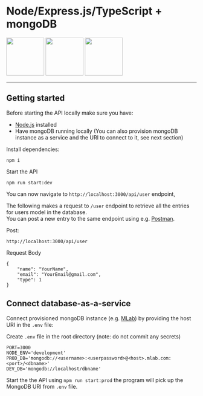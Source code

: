 # Node/Express.js/TypeScript + mongoDB

<img height="100px" src="https://nodejs.org/static/images/logos/nodejs-new-pantone-black.png">
<img height="100px" src="https://raw.githubusercontent.com/remojansen/logo.ts/master/ts.png">
<img height="100px" src="https://webassets.mongodb.com/_com_assets/cms/MongoDB_Logo_FullColorBlack_RGB-4td3yuxzjs.png">
<hr>

## Getting started
Before starting the API locally make sure you have:
- [Node.js](https://nodejs.org) installed
- Have mongoDB running locally (You can also provision mongoDB instance as a service and the URI to connect to it, see next section)

Install dependencies:
```
npm i
```
Start the API
```
npm run start:dev
```

You can now navigate to `http://localhost:3000/api/user` endpoint, 

The following makes a request to `/user` endpoint to retrieve all the entries for users model in the database.<br>
You can post a new entry to the same endpoint using e.g. [Postman](https://www.getpostman.com/).

Post:
```
http://localhost:3000/api/user
```
Request Body
```
{
	"name": "YourName",
	"email": "YourEmail@gmail.com",
	"type": 1
}
```

## Connect database-as-a-service
Connect provisioned mongoDB instance (e.g. [MLab](mlab.com)) by providing the host URI in the `.env` file:

Create `.env` file in the root directory (note: do not commit any secrets)

```
PORT=3000
NODE_ENV='development'
PROD_DB='mongodb://<username>:<userpassword>@<host>.mlab.com:<port>/<dbname>'
DEV_DB='mongodb://localhost/dbname'
```

Start the the API using `npm run start:prod` the program will pick up the MongoDB URI from `.env` file.